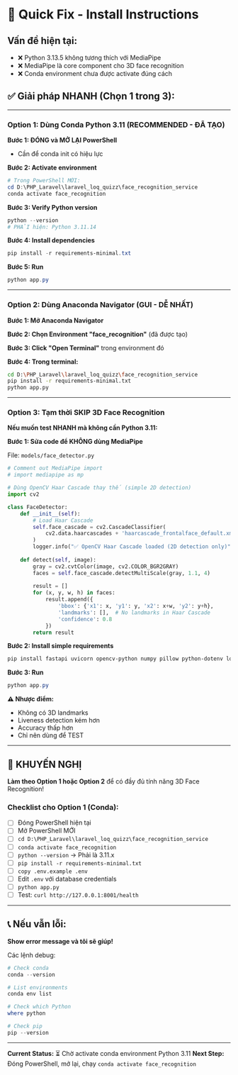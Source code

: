 # 🔧 Quick Fix - Install Instructions

## Vấn đề hiện tại:
- ❌ Python 3.13.5 không tương thích với MediaPipe
- ❌ MediaPipe là core component cho 3D face recognition
- ❌ Conda environment chưa được activate đúng cách

## ✅ Giải pháp NHANH (Chọn 1 trong 3):

---

### Option 1: Dùng Conda Python 3.11 (RECOMMENDED - ĐÃ TẠO)

**Bước 1: ĐÓNG và MỞ LẠI PowerShell**
- Cần để conda init có hiệu lực

**Bước 2: Activate environment**
```powershell
# Trong PowerShell MỚI:
cd D:\PHP_Laravel\laravel_loq_quizz\face_recognition_service
conda activate face_recognition
```

**Bước 3: Verify Python version**
```powershell
python --version
# PHẢI hiện: Python 3.11.14
```

**Bước 4: Install dependencies**
```powershell
pip install -r requirements-minimal.txt
```

**Bước 5: Run**
```powershell
python app.py
```

---

### Option 2: Dùng Anaconda Navigator (GUI - DỄ NHẤT)

**Bước 1: Mở Anaconda Navigator**

**Bước 2: Chọn Environment "face_recognition"** (đã được tạo)

**Bước 3: Click "Open Terminal"** trong environment đó

**Bước 4: Trong terminal:**
```bash
cd D:\PHP_Laravel\laravel_loq_quizz\face_recognition_service
pip install -r requirements-minimal.txt
python app.py
```

---

### Option 3: Tạm thời SKIP 3D Face Recognition

**Nếu muốn test NHANH mà không cần Python 3.11:**

**Bước 1: Sửa code để KHÔNG dùng MediaPipe**

File: `models/face_detector.py`
```python
# Comment out MediaPipe import
# import mediapipe as mp

# Dùng OpenCV Haar Cascade thay thế (simple 2D detection)
import cv2

class FaceDetector:
    def __init__(self):
        # Load Haar Cascade
        self.face_cascade = cv2.CascadeClassifier(
            cv2.data.haarcascades + 'haarcascade_frontalface_default.xml'
        )
        logger.info("✅ OpenCV Haar Cascade loaded (2D detection only)")
    
    def detect(self, image):
        gray = cv2.cvtColor(image, cv2.COLOR_BGR2GRAY)
        faces = self.face_cascade.detectMultiScale(gray, 1.1, 4)
        
        result = []
        for (x, y, w, h) in faces:
            result.append({
                'bbox': {'x1': x, 'y1': y, 'x2': x+w, 'y2': y+h},
                'landmarks': [],  # No landmarks in Haar Cascade
                'confidence': 0.8
            })
        return result
```

**Bước 2: Install simple requirements**
```powershell
pip install fastapi uvicorn opencv-python numpy pillow python-dotenv loguru pymysql requests
```

**Bước 3: Run**
```powershell
python app.py
```

**⚠️ Nhược điểm:**
- Không có 3D landmarks
- Liveness detection kém hơn
- Accuracy thấp hơn
- Chỉ nên dùng để TEST

---

## 🎯 KHUYẾN NGHỊ

**Làm theo Option 1 hoặc Option 2** để có đầy đủ tính năng 3D Face Recognition!

### Checklist cho Option 1 (Conda):
- [ ] Đóng PowerShell hiện tại
- [ ] Mở PowerShell MỚI
- [ ] `cd D:\PHP_Laravel\laravel_loq_quizz\face_recognition_service`
- [ ] `conda activate face_recognition`
- [ ] `python --version` → Phải là 3.11.x
- [ ] `pip install -r requirements-minimal.txt`
- [ ] `copy .env.example .env`
- [ ] Edit `.env` với database credentials
- [ ] `python app.py`
- [ ] Test: `curl http://127.0.0.1:8001/health`

---

## 📞 Nếu vẫn lỗi:

**Show error message và tôi sẽ giúp!**

Các lệnh debug:
```powershell
# Check conda
conda --version

# List environments
conda env list

# Check which Python
where python

# Check pip
pip --version
```

---

**Current Status:** ⏳ Chờ activate conda environment Python 3.11
**Next Step:** Đóng PowerShell, mở lại, chạy `conda activate face_recognition`
